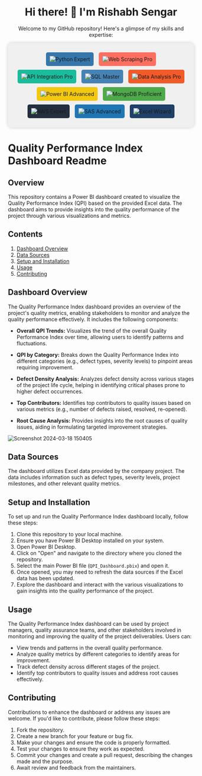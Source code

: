 <div align="center">
  <h1>Hi there! 👋 I'm Rishabh Sengar</h1>
  <p>Welcome to my GitHub repository! Here's a glimpse of my skills and expertise:</p>
  <div style="padding: 20px; background-color: #f0f0f0; border-radius: 10px; box-shadow: 0px 0px 10px 0px rgba(0,0,0,0.2);">
    <img src="https://img.shields.io/badge/Python-Expert-3776AB?logo=python&logoColor=white" alt="Python Expert" style="margin: 5px; padding: 10px; border-radius: 5px; background-color: #3776AB;">
    <img src="https://img.shields.io/badge/Web%20Scraping-Pro-FF6F61?logo=webcomponents.org&logoColor=white" alt="Web Scraping Pro" style="margin: 5px; padding: 10px; border-radius: 5px; background-color: #FF6F61;">
    <img src="https://img.shields.io/badge/API%20Integration-Pro-1ABC9C?logo=internet-explorer&logoColor=white" alt="API Integration Pro" style="margin: 5px; padding: 10px; border-radius: 5px; background-color: #1ABC9C;">
    <img src="https://img.shields.io/badge/SQL%20Master-4682B4?logo=sql&logoColor=white" alt="SQL Master" style="margin: 5px; padding: 10px; border-radius: 5px; background-color: #4682B4;">
    <img src="https://img.shields.io/badge/Data%20Analysis-Pro-F15B2A?logo=anaconda&logoColor=white" alt="Data Analysis Pro" style="margin: 5px; padding: 10px; border-radius: 5px; background-color: #F15B2A;">
    <img src="https://img.shields.io/badge/Power%20BI-Advanced-F2C811?logo=power-bi&logoColor=white" alt="Power BI Advanced" style="margin: 5px; padding: 10px; border-radius: 5px; background-color: #F2C811;">
    <img src="https://img.shields.io/badge/MongoDB-Proficient-4EA94B?logo=mongodb&logoColor=white" alt="MongoDB Proficient" style="margin: 5px; padding: 10px; border-radius: 5px; background-color: #4EA94B;">
    <img src="https://img.shields.io/badge/AWS-Expert-232F3E?logo=amazon-aws&logoColor=white" alt="AWS Expert" style="margin: 5px; padding: 10px; border-radius: 5px; background-color: #232F3E;">
    <img src="https://img.shields.io/badge/SAS-Advanced-1F76B4?logo=sas&logoColor=white" alt="SAS Advanced" style="margin: 5px; padding: 10px; border-radius: 5px; background-color: #1F76B4;">
    <img src="https://img.shields.io/badge/Excel%20Wizard-1F4068?logo=microsoft-excel&logoColor=white" alt="Excel Wizard" style="margin: 5px; padding: 10px; border-radius: 5px; background-color: #1F4068;">
  </div>
</div>






# Quality Performance Index Dashboard Readme

## Overview

This repository contains a Power BI dashboard created to visualize the Quality Performance Index (QPI) based on the provided Excel data. The dashboard aims to provide insights into the quality performance of the project through various visualizations and metrics.

## Contents

1. [Dashboard Overview](#dashboard-overview)
2. [Data Sources](#data-sources)
3. [Setup and Installation](#setup-and-installation)
4. [Usage](#usage)
5. [Contributing](#contributing)

## Dashboard Overview

The Quality Performance Index dashboard provides an overview of the project's quality metrics, enabling stakeholders to monitor and analyze the quality performance effectively. It includes the following components:

- **Overall QPI Trends:** Visualizes the trend of the overall Quality Performance Index over time, allowing users to identify patterns and fluctuations.
  
- **QPI by Category:** Breaks down the Quality Performance Index into different categories (e.g., defect types, severity levels) to pinpoint areas requiring improvement.
  
- **Defect Density Analysis:** Analyzes defect density across various stages of the project life cycle, helping in identifying critical phases prone to higher defect occurrences.
  
- **Top Contributors:** Identifies top contributors to quality issues based on various metrics (e.g., number of defects raised, resolved, re-opened).
  
- **Root Cause Analysis:** Provides insights into the root causes of quality issues, aiding in formulating targeted improvement strategies.

![Screenshot 2024-03-18 150405](https://github.com/Rishabh-098/Freelancing-Projects/assets/121353743/8bd7d079-3354-464e-939c-c04dd00c3732)

  

## Data Sources

The dashboard utilizes Excel data provided by the company project. The data includes information such as defect types, severity levels, project milestones, and other relevant quality metrics.

## Setup and Installation

To set up and run the Quality Performance Index dashboard locally, follow these steps:

1. Clone this repository to your local machine.
2. Ensure you have Power BI Desktop installed on your system.
3. Open Power BI Desktop.
4. Click on "Open" and navigate to the directory where you cloned the repository.
5. Select the main Power BI file (`QPI_Dashboard.pbix`) and open it.
6. Once opened, you may need to refresh the data sources if the Excel data has been updated.
7. Explore the dashboard and interact with the various visualizations to gain insights into the quality performance of the project.

## Usage

The Quality Performance Index dashboard can be used by project managers, quality assurance teams, and other stakeholders involved in monitoring and improving the quality of the project deliverables. Users can:

- View trends and patterns in the overall quality performance.
- Analyze quality metrics by different categories to identify areas for improvement.
- Track defect density across different stages of the project.
- Identify top contributors to quality issues and address root causes effectively.

## Contributing

Contributions to enhance the dashboard or address any issues are welcome. If you'd like to contribute, please follow these steps:

1. Fork the repository.
2. Create a new branch for your feature or bug fix.
3. Make your changes and ensure the code is properly formatted.
4. Test your changes to ensure they work as expected.
5. Commit your changes and create a pull request, describing the changes made and the purpose.
6. Await review and feedback from the maintainers.



